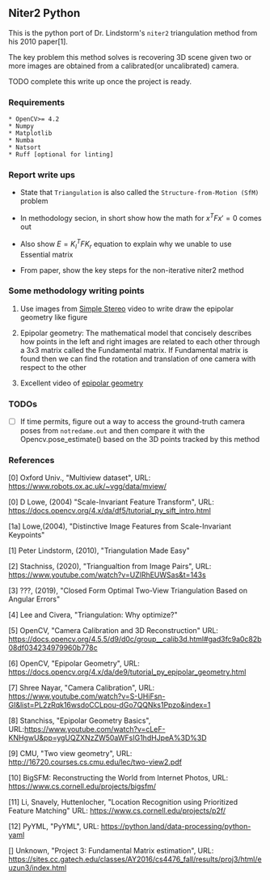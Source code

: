 ## Niter2 Python

This is the python port of Dr. Lindstorm's ```niter2``` triangulation method from his 2010 paper[1]. 

The key problem this method solves is recovering 3D scene given two or more images are obtained from a calibrated(or uncalibrated) camera.

TODO complete this write up once the project is ready.

### Requirements
    * OpenCV>= 4.2
    * Numpy
    * Matplotlib
    * Numba
    * Natsort
    * Ruff [optional for linting]


### Report write ups

* State that ```Triangulation``` is also called the ```Structure-from-Motion (SfM)``` problem

* In methodology secion, in short show how the math for $x^TFx' = 0$ comes out

* Also show $E = K_l^T F K_r$ equation to explain why we unable to use Essential matrix

* From paper, show the key steps for the non-iterative niter2 method




### Some methodology writing points

1. Use images from [Simple Stereo](https://www.youtube.com/watch?v=hUVyDabn1Mg&list=PL2zRqk16wsdoCCLpou-dGo7QQNks1Ppzo&index=5) video to write draw the epipolar geometry like figure

2. Epipolar geometry: The mathematical model that concisely describes how points in the left and right images are related to each other through a 3x3 matrix called the Fundamental matrix. If Fundamental matrix is found then we can find the rotation and translation of one camera with respect to the other

3. Excellent video of [epipolar geometry](https://www.youtube.com/watch?v=6kpBqfgSPRc&list=PL2zRqk16wsdoCCLpou-dGo7QQNks1Ppzo&index=8)

### TODOs

- [ ] If time permits, figure out a way to access the ground-truth camera poses from ```notredame.out``` and then compare it with the Opencv.pose_estimate() based on the 3D points tracked by this method 


### References

[0] Oxford Univ., "Multiview dataset", URL: https://www.robots.ox.ac.uk/~vgg/data/mview/

[0] D Lowe, (2004) "Scale-Invariant Feature Transform", URL: https://docs.opencv.org/4.x/da/df5/tutorial_py_sift_intro.html

[1a] Lowe,(2004), "Distinctive Image Features from Scale-Invariant Keypoints"

[1] Peter Lindstorm, (2010), "Triangulation Made Easy"

[2] Stachniss, (2020), "Triangualtion from Image Pairs", URL: https://www.youtube.com/watch?v=UZlRhEUWSas&t=143s

[3] ???, (2019), "Closed Form Optimal Two-View Triangulation Based on Angular Errors"

[4] Lee and Civera, "Triangulation: Why optimize?"

[5] OpenCV, "Camera Calibration and 3D Reconstruction" URL: https://docs.opencv.org/4.5.5/d9/d0c/group__calib3d.html#gad3fc9a0c82b08df034234979960b778c

[6] OpenCV, "Epipolar Geometry", URL: https://docs.opencv.org/4.x/da/de9/tutorial_py_epipolar_geometry.html

[7] Shree Nayar, "Camera Calibration", URL: https://www.youtube.com/watch?v=S-UHiFsn-GI&list=PL2zRqk16wsdoCCLpou-dGo7QQNks1Ppzo&index=1

[8] Stanchiss, "Epipolar Geometry Basics", URL:https://www.youtube.com/watch?v=cLeF-KNHgwU&pp=ygUQZXNzZW50aWFsIG1hdHJpeA%3D%3D

[9] CMU, "Two view geometry", URL: http://16720.courses.cs.cmu.edu/lec/two-view2.pdf

[10] BigSFM: Reconstructing the World from Internet Photos, URL: https://www.cs.cornell.edu/projects/bigsfm/

[11] Li, Snavely, Huttenlocher, "Location Recognition using Prioritized Feature Matching" URL: https://www.cs.cornell.edu/projects/p2f/

[12] PyYML, "PyYML", URL: https://python.land/data-processing/python-yaml

[] Unknown, "Project 3: Fundamental Matrix estimation", URL: https://sites.cc.gatech.edu/classes/AY2016/cs4476_fall/results/proj3/html/euzun3/index.html